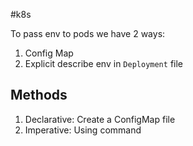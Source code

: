 #k8s 

To pass env to pods we have 2 ways:
1. Config Map
2. Explicit describe env in `Deployment` file

## Methods

1. Declarative: Create a ConfigMap file
2. Imperative: Using command
